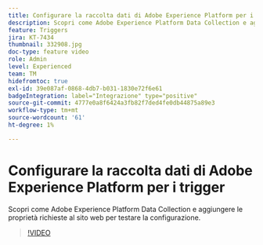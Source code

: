 ```yaml
---
title: Configurare la raccolta dati di Adobe Experience Platform per i trigger
description: Scopri come Adobe Experience Platform Data Collection e aggiungere le proprietà richieste al sito web per testare la configurazione.
feature: Triggers
jira: KT-7434
thumbnail: 332908.jpg
doc-type: feature video
role: Admin
level: Experienced
team: TM
hidefromtoc: true
exl-id: 39e087af-0868-4db7-b031-1830e72f6e61
badgeIntegration: label="Integrazione" type="positive"
source-git-commit: 4777e0a8f6424a3fb82f7ded4fe0db44875a89e3
workflow-type: tm+mt
source-wordcount: '61'
ht-degree: 1%

---
```


# Configurare la raccolta dati di Adobe Experience Platform per i trigger

Scopri come Adobe Experience Platform Data Collection e aggiungere le proprietà richieste al sito web per testare la configurazione.

>[!VIDEO](https://video.tv.adobe.com/v/332908?quality=12&learn=on)
